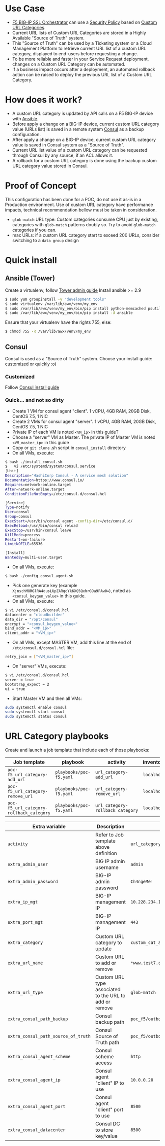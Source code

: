 # Use Case
* [F5 BIG-IP SSL Orchestrator](https://www.f5.com/products/security/ssl-orchestrator) can use a [Security Policy](https://techdocs.f5.com/en-us/bigip-15-1-0/big-ip-access-policy-manager-visual-policy-editor/per-request-policy-item-reference/about-per-request-classification-items/about-category-lookup.html) based on [Custom URL Categories](https://techdocs.f5.com/en-us/bigip-15-1-0/big-ip-access-policy-manager-implementations/custom-url-categorization.html).
* Current URL lists of Custom URL Categories are stored in a Highly Available "Source of Truth" system.
* This "Source of Truth" can be used by a Ticketing system or a Cloud Management Platform to retrieve current URL list of a custom URL category, displayed to end-users before requesting a change.
* To be more reliable and faster in your Service Request deployment, changes on a Custom URL Category can be automated.
* If a business impact occurs after a deployment, an automated rollback action can be raised to deploy the previous URL list of a Custom URL Category.

# How does it work?
* A custom URL category is updated by API calls on a F5 BIG-IP device with [Ansible](https://docs.ansible.com/ansible/latest/modules/uri_module.html).
* Before apply a change on a BIG-IP device, current custom URL category value (URLs list) is saved in a remote system [Consul](https://www.consul.io/api/kv.html) as a backup configuration.
* After apply a change on a BIG-IP device, current custom URL category value is saved in Consul system as a "Source of Truth".
* Current URL list value of a custom URL category can be requested through Consul by any source, if an ACL allows it.
* A rollback for a custom URL category is done using the backup custom URL category value stored in Consul.

# Proof of Concept
This configuration has been done for a POC, do not use it as-is in a Production environment. Use of custom URL category have performance impacts, technical recommendation bellow must be taken in consideration. 
* `glob-match` URL type: Custom categories consume CPU just by existing, categories with `glob-match` patterns doubly so. Try to avoid `glob-match` categories if you can.
* max URLs: if a custom URL category start to exceed 200 URLs, consider switching to a `data group` design

# Quick install
## Ansible (Tower)
Create a virtualenv, follow [Tower admin guide](https://docs.ansible.com/ansible-tower/latest/html/administration/tipsandtricks.html#preparing-a-new-custom-virtualenv)
Install ansible >= 2.9
```bash
$ sudo yum groupinstall -y "development tools"
$ sudo virtualenv /var/lib/awx/venv/my_env
$ sudo /var/lib/awx/venv/my_env/bin/pip install python-memcached psutil python-consul requests
$ sudo /var/lib/awx/venv/my_env/bin/pip install -U ansible
```

Ensure that your virtualenv have the rights 755, else:
```bash
$ chmod 755 -R /var/lib/awx/venv/my_env
```

## Consul
Consul is used as a "Source of Truth" system.
Choose your install guide: customized or quickly :o)
### Customized
Follow [Consul install guide](https://learn.hashicorp.com/consul/datacenter-deploy/deployment-guide#install-consul)

### Quick... and not so dirty
* Create 1 VM for consul agent "client". 1 vCPU, 4GB RAM, 20GB Disk, CentOS 7.5, 1 NIC
* Create 2 VMs for consul agent "server". 1 vCPU, 4GB RAM, 20GB Disk, CentOS 7.5, 1 NIC
* Private IP of each VM is noted `<VM_ip>` in this guideT
* Choose a "server" VM as Master. The private IP of Master VM is noted `<VM_master_ip>` in this guide
* Copy or `git clone` .sh script in `consul_install` directory
* On all VMs, execute:
```bash
$ bash ./install_consul.sh
$ 	vi /etc/systemd/system/consul.service
[Unit]
Description="HashiCorp Consul - A service mesh solution"
Documentation=https://www.consul.io/
Requires=network-online.target
After=network-online.target
ConditionFileNotEmpty=/etc/consul.d/consul.hcl

[Service]
Type=notify
User=consul
Group=consul
ExecStart=/usr/bin/consul agent -config-dir=/etc/consul.d/
ExecReload=/usr/bin/consul reload
ExecStop=/usr/bin/consul leave
KillMode=process
Restart=on-failure
LimitNOFILE=65536

[Install]
WantedBy=multi-user.target
```
* On all VMs, execute:
```bash
$ bash ./config_consul_agent.sh
```
* Pick one generate key (example `XjnschM8RGlRA4dusLUpZARqcYk6XQ5QxhrGOa9FAw0=`), noted as `<consul_keygen_value>` in this guide.
* On all VMs, execute:
```bash
$ vi /etc/consul.d/consul.hcl
datacenter = "cloudbuilder"
data_dir = "/opt/consul"
encrypt = "<consul_keygen_value>"
bind_addr = "<VM_ip>"
client_addr = "<VM_ip>"
```
* On all VMs, except MASTER VM, add this line at the end of `/etc/consul.d/consul.hcl` file:
```bash
retry_join = ["<VM_master_ip>"]
```
* On "server" VMs, execute:
```bash
$ vi /etc/consul.d/consul.hcl
server = true
bootstrap_expect = 2
ui = true
```
* Start Master VM and then all VMs:
```bash
sudo systemctl enable consul
sudo systemctl start consul
sudo systemctl status consul
```

# URL Category playbooks
Create and launch a job template that include each of those playbooks:

| Job template  | playbook      | activity      | inventory     | limit         | credential   |
| ------------- | ------------- | ------------- | ------------- | ------------- |------------- |
| `poc-f5_url_category-add_url`             | `playbooks/poc-f5.yaml`       | `url_category-add_url`            | `localhost`  | `localhost` | none |
| `poc-f5_url_category-remove_url`          | `playbooks/poc-f5.yaml`       | `url_category-remove_url`         | `localhost`  | `localhost` | none |
| `poc-f5_url_category-rollback_category`   | `playbooks/poc-f5.yaml`       | `url_category-rollback_category`  | `localhost`   | `localhost` | none |

| Extra variable| Description | Example of value      |
| ------------- | ------------- | ------------- |
| `activity`               | Refer to Job template above definition | `url_category-add_url` |
| `extra_admin_user`               | BIG IP admin username | `admin` |
| `extra_admin_password`  | BIG-IP admin password | `Ch4ngeMe!` |
| `extra_ip_mgt`  | BIG-IP management IP | `10.228.234.11` |
| `extra_port_mgt`   | BIG-IP management IP | `443` |
| `extra_category`   | Custom URL category to update | `custom_cat_a` |
| `extra_url_name`   | Custom URL to add or remove | `*www.test7.com*` |
| `extra_url_type`   | Custom URL type associated to the URL to add or remove | `glob-match` |
| `extra_consul_path_backup`   | Consul backup path | `poc_f5/outbound/sslo/custom_category/pre-mep` |
| `extra_consul_path_source_of_truth`   | Consul Source of Truth path | `poc_f5/outbound/sslo/custom_category/current` |
| `extra_consul_agent_scheme`   | Consul scheme access | `http` |
| `extra_consul_agent_ip`   | Consul agent "client" IP to use | `10.0.0.20` |
| `extra_consul_agent_port`   | Consul agent "client" port to use | `8500` |
| `extra_consul_datacenter`   | Consul DC to store key/value | `8500` |
